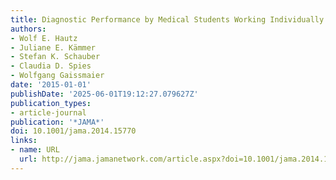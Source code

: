 ```yaml
---
title: Diagnostic Performance by Medical Students Working Individually or in Teams
authors:
- Wolf E. Hautz
- Juliane E. Kämmer
- Stefan K. Schauber
- Claudia D. Spies
- Wolfgang Gaissmaier
date: '2015-01-01'
publishDate: '2025-06-01T19:12:27.079627Z'
publication_types:
- article-journal
publication: '*JAMA*'
doi: 10.1001/jama.2014.15770
links:
- name: URL
  url: http://jama.jamanetwork.com/article.aspx?doi=10.1001/jama.2014.15770
---
```

